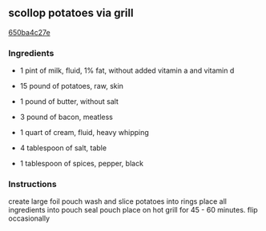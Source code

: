 ## scollop potatoes via grill

[650ba4c27e](https://cookpad.com/us/recipes/337828-scollop-potatoes-via-grill)

### Ingredients

 - 1 pint of milk, fluid, 1% fat, without added vitamin a and vitamin d

 - 15 pound of potatoes, raw, skin

 - 1 pound of butter, without salt

 - 3 pound of bacon, meatless

 - 1 quart of cream, fluid, heavy whipping

 - 4 tablespoon of salt, table

 - 1 tablespoon of spices, pepper, black

### Instructions

create large foil pouch wash and slice potatoes into rings place all ingredients into pouch seal pouch place on hot grill for 45 - 60 minutes. flip occasionally